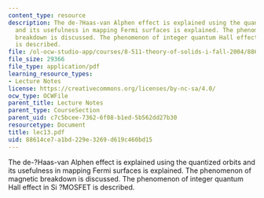 ```yaml
---
content_type: resource
description: The de-?Haas-van Alphen effect is explained using the quantized orbits
  and its usefulness in mapping Fermi surfaces is explained. The phenomenon of magnetic
  breakdown is discussed. The phenomenon of integer quantum Hall effect in Si ?MOSFET
  is described.
file: /ol-ocw-studio-app/courses/8-511-theory-of-solids-i-fall-2004/88614ce7a1bd229e3269d619c460bd15_lec13.pdf
file_size: 29366
file_type: application/pdf
learning_resource_types:
- Lecture Notes
license: https://creativecommons.org/licenses/by-nc-sa/4.0/
ocw_type: OCWFile
parent_title: Lecture Notes
parent_type: CourseSection
parent_uid: c7c5bcee-7362-6f08-b1ed-5b562dd27b30
resourcetype: Document
title: lec13.pdf
uid: 88614ce7-a1bd-229e-3269-d619c460bd15
---
```

The de-?Haas-van Alphen effect is explained using the quantized orbits and its usefulness in mapping Fermi surfaces is explained. The phenomenon of magnetic breakdown is discussed. The phenomenon of integer quantum Hall effect in Si ?MOSFET is described.